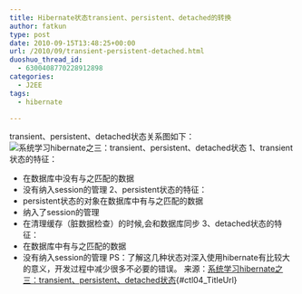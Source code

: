```yaml
---
title: Hibernate状态transient、persistent、detached的转换
author: fatkun
type: post
date: 2010-09-15T13:48:25+00:00
url: /2010/09/transient-persistent-detached.html
duoshuo_thread_id:
  - 6300408770228912898
categories:
  - J2EE
tags:
  - hibernate

---
```

transient、persistent、detached状态关系图如下：
![系统学习hibernate之三：transient、persistent、detached状态][1] 
1、transient状态的特征：
* 在数据库中没有与之匹配的数据
* 没有纳入session的管理
2、persistent状态的特征：
* persistent状态的对象在数据库中有与之匹配的数据
* 纳入了session的管理
* 在清理缓存（脏数据检查）的时候,会和数据库同步
3、detached状态的特征：
* 在数据库中有与之匹配的数据
* 没有纳入session的管理
PS：了解这几种状态对深入使用hibernate有比较大的意义，开发过程中减少很多不必要的错误。
来源：[系统学习hibernate之三：transient、persistent、detached状态][2]{#ctl04_TitleUrl}

 [1]: http://img.ddvip.com/2008_10_10/1223608862_ddvip_5325.png
 [2]: http://www.cnblogs.com/sunwei2012/archive/2010/01/02/1637967.html